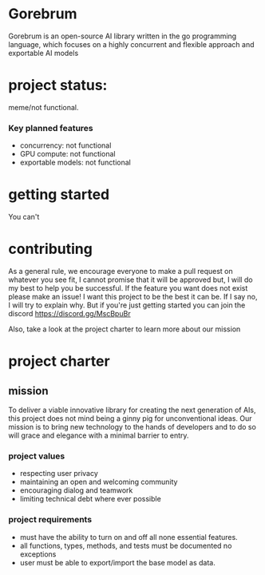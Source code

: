 #  Gorebrum

 Gorebrum is an open-source AI library written in the go programming language, which focuses on a highly concurrent and flexible approach and exportable AI models


# project status: 
meme/not functional.

### Key planned features 
- concurrency: not functional 
- GPU compute: not functional
- exportable models: not functional

# getting started 
You can't 

# contributing 

As a general rule, we encourage everyone to make a pull request on whatever you see fit, I cannot promise that it will be approved but, I will do my best to help you be successful. If the feature you want does not exist please make an issue! I want this project to be the best it can be. If I say no, I will try to explain why. But if you're just getting started you can join the discord https://discord.gg/MscBpuBr

Also, take a look at the project charter to learn more about our mission   

# project charter

## mission 

To deliver a viable innovative library for creating the next generation of AIs, this project does not mind being a ginny pig for unconventional ideas. Our mission is to bring new technology to the hands of developers and to do so will grace and elegance with a minimal barrier to entry. 

### project values 
- respecting user privacy
- maintaining an open and welcoming community
- encouraging dialog and teamwork
- limiting technical debt where ever possible 

### project requirements 
- must have the ability to turn on and off all none essential features. 
- all functions, types, methods, and tests must be documented no exceptions 
- user must be able to export/import the base model as data. 



